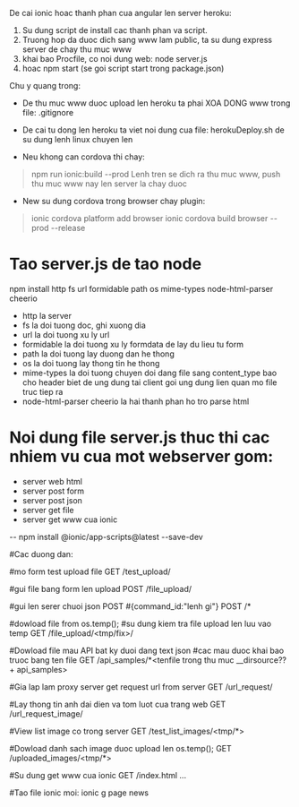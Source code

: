 

De cai ionic hoac thanh phan cua angular len server heroku:
1. Su dung script de install cac thanh phan va script.
2. Truong hop da duoc dich sang www lam public, ta su dung express server de chay thu muc www
3. khai bao Procfile, co noi dung web: node server.js 
4. hoac npm start (se goi script start trong package.json)

Chu y quang trong: 
- De thu muc www duoc upload len heroku ta phai XOA DONG www trong file: .gitignore
- De cai tu dong len heroku ta viet noi dung cua file: herokuDeploy.sh de su dung lenh linux chuyen len

- Neu khong can cordova thi chay:
> npm run ionic:build --prod
Lenh tren se dich ra thu muc www, push thu muc www nay len server la chay duoc

- New su dung cordova trong browser chay plugin: 
> ionic cordova platform add browser
> ionic cordova build browser --prod --release


# Tao server.js de tao node 
npm install http fs url formidable path os mime-types node-html-parser cheerio
- http la server
- fs la doi tuong doc, ghi xuong dia
- url la doi tuong xu ly url 
- formidable la doi tuong xu ly formdata de lay du lieu tu form 
- path la doi tuong lay duong dan he thong
- os la doi tuong lay thong tin he thong
- mime-types la doi tuong chuyen doi dang file sang content_type bao cho header 
biet de ung dung tai client goi ung dung lien quan mo file truc tiep ra
- node-html-parser cheerio la hai thanh phan ho tro parse html 

# Noi dung file server.js thuc thi cac nhiem vu cua mot webserver gom:
- server web html
- server post form
- server post json
- server get file
- server get www cua ionic


-- npm install @ionic/app-scripts@latest --save-dev



#Cac duong dan:

#mo form test upload file
GET /test_upload/

#gui file bang form len upload
POST /file_upload/

#gui len serer chuoi json POST
#{command_id:"lenh gi"}
POST /*

#dowload file from os.temp();
#su dung kiem tra file upload len luu vao temp
GET /file_upload/<tmp/fix>/<tenfile>

#Dowload file mau API bat ky duoi dang text json
#cac mau duoc khai bao truoc bang ten file
GET /api_samples/*<tenfile trong thu muc __dirsource?? + api_samples>

#Gia lap lam proxy server get request url from server
GET /url_request/<url can truy van>

#Lay thong tin anh dai dien va tom luot cua trang web
GET /url_request_image/<url can truy van>

#View list image co trong server
GET /test_list_images/<tmp/*>

#Dowload danh sach image duoc upload len os.temp();
GET /uploaded_images/<tmp/*>

#Su dung get www cua ionic
GET /index.html ...



#Tao file ionic moi:
ionic g page news

